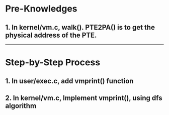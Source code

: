 # Pre-Knowledges

## 1. In kernel/vm.c, walk(). PTE2PA() is to get the physical address of the PTE.
 
---

# Step-by-Step Process

## 1. In user/exec.c, add vmprint() function

## 2. In kernel/vm.c, Implement vmprint(), using dfs algorithm
